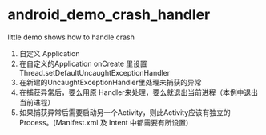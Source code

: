 android_demo_crash_handler
==========================

little demo shows how to handle crash

1. 自定义 Application
1. 在自定义的Application onCreate 里设置 Thread.setDefaultUncaughtExceptionHandler
1. 在新建的UncaughtExceptionHandler里处理未捕获的异常
1. 在捕获异常后，要么用原 Handler来处理，要么就退出当前进程（本例中退出当前进程）
1. 如果捕获异常后需要启动另一个Activity，则此Activity应该有独立的Process。(Manifest.xml 及 Intent 中都需要有所设置)
